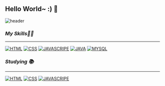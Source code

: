 ## Hello World~ :) 👋

<!--
**mindoong2/mindoong2** is a ✨ _special_ ✨ repository because its `README.md` (this file) appears on your GitHub profile.

Here are some ideas to get you started:

- 🔭 I’m currently working on ...
- 🌱 I’m currently learning ...
- 👯 I’m looking to collaborate on ...
- 🤔 I’m looking for help with ...
- 💬 Ask me about ...
- 📫 How to reach me: ...
- 😄 Pronouns: ...
- ⚡ Fun fact: ...
-->
![header](https://capsule-render.vercel.app/api?type=slice&color=auto&height=200&section=header&text=MIN%20JEONG%20WORLD!🐤&fontSize=50)
<br>

### ***My Skills🧑‍💻***
----
[![HTML](https://img.shields.io/badge/HTML-E34F26?style=flat-square&logo=HTML5&logoColor=black)](github.com/mindoong2/TODO-List)
[![CSS](https://img.shields.io/badge/CSS-1572B6?style=flat-square&logo=CSS3&logoColor=black)](github.com/mindoong2/TODO-List)
[![JAVASCRIPE](https://img.shields.io/badge/JAVASCRIPE-F7DF1E?style=flat-square&logo=JavaScript&logoColor=black)](github.com/mindoong2/TODO-List)
[![JAVA](https://img.shields.io/badge/JAVA-4B4B77?style=flat-square&logo=Java&logoColor=black)](github.com/mindoong2/TODO-List)
[![MYSQL](https://img.shields.io/badge/MYSQL-4479A1?style=flat-square&logo=MYSQL&logoColor=black)](github.com/mindoong2/TODO-List)
<br>
 ### ***Studying 📚***
 ----
 [![HTML](https://img.shields.io/badge/HTML-E34F26?style=flat-square&logo=HTML5&logoColor=black)](github.com/mindoong2/TODO-List)
[![CSS](https://img.shields.io/badge/CSS-1572B6?style=flat-square&logo=CSS3&logoColor=black)](github.com/mindoong2/TODO-List)
[![JAVASCRIPE](https://img.shields.io/badge/JAVASCRIPE-F7DF1E?style=flat-square&logo=JavaScript&logoColor=black)](github.com/mindoong2/TODO-List)
